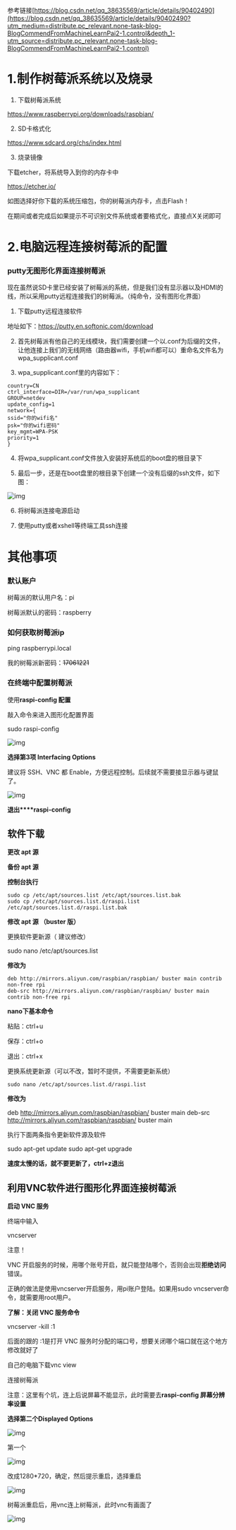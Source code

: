 参考链接[https://blog.csdn.net/qq_38635569/article/details/90402490](https://blog.csdn.net/qq_38635569/article/details/90402490?utm_medium=distribute.pc_relevant.none-task-blog-BlogCommendFromMachineLearnPai2-1.control&depth_1-utm_source=distribute.pc_relevant.none-task-blog-BlogCommendFromMachineLearnPai2-1.control)

# **1.制作树莓派系统以及烧录**

1. 下载树莓派系统

https://www.raspberrypi.org/downloads/raspbian/

2. SD卡格式化

https://www.sdcard.org/chs/index.html

3. 烧录镜像

下载etcher，将系统导入到你的内存卡中

https://etcher.io/

如图选择好你下载的系统压缩包，你的树莓派内存卡，点击Flash！  

在期间或者完成后如果提示不可识别文件系统或者要格式化，直接点X关闭即可

# **2.电脑远程连接树莓派的配置**

### **putty无图形化界面连接树莓派**

现在虽然说SD卡里已经安装了树莓派的系统，但是我们没有显示器以及HDMI的线，所以采用putty远程连接我们的树莓派。（纯命令，没有图形化界面）

1. 下载putty远程连接软件

地址如下：https://putty.en.softonic.com/download

2. 首先树莓派有他自己的无线模块，我们需要创建一个以.conf为后缀的文件，让他连接上我们的无线网络（路由器wifi，手机wifi都可以）重命名文件名为 wpa_supplicant.conf

3. wpa_supplicant.conf里的内容如下：

```
country=CN 
ctrl_interface=DIR=/var/run/wpa_supplicant 
GROUP=netdev 
update_config=1 
network={ 
ssid="你的wifi名" 
psk="你的wifi密码" 
key_mgmt=WPA-PSK 
priority=1 
}
```

4. 将wpa_supplicant.conf文件放入安装好系统后的boot盘的根目录下

5. 最后一步，还是在boot盘里的根目录下创建一个没有后缀的ssh文件，如下图：

![img](F:\有道云笔记本地文件\qq823E5030A20E3C20029980C0F5685093(1)\7255b8f0dc344d88bd50a7aff4f010aa\clipboard.png)

6. 将树莓派连接电源启动

7. 使用putty或者xshell等终端工具ssh连接

# 其他事项

### 默认账户

树莓派的默认用户名：pi

树莓派默认的密码：raspberry

### 如何获取树莓派ip

ping raspberrypi.local

我的树莓派新密码：~~17061221~~

### 在终端中配置树莓派

使用**raspi-config 配置**

敲入命令来进入图形化配置界面

sudo raspi-config

![img](F:\有道云笔记本地文件\qq823E5030A20E3C20029980C0F5685093(1)\6298dffccb3d412d8442424c89d97e54\clipboard.png)

**选择第3项 Interfacing Options**

建议将 SSH、VNC 都 Enable，方便远程控制。后续就不需要接显示器与键鼠了。

![img](F:\有道云笔记本地文件\qq823E5030A20E3C20029980C0F5685093(1)\cd414680c67b40bfbea6e201fadfa718\clipboard.png)

**退出****raspi-config**

## 软件下载

**更改 apt 源**

**备份 apt 源**

**控制台执行**

```
sudo cp /etc/apt/sources.list /etc/apt/sources.list.bak 
sudo cp /etc/apt/sources.list.d/raspi.list /etc/apt/sources.list.d/raspi.list.bak
```

**修改 apt 源 （buster 版）**

更换软件更新源（ 建议修改）

sudo nano /etc/apt/sources.list

**修改为**

```
deb http://mirrors.aliyun.com/raspbian/raspbian/ buster main contrib non-free rpi 
deb-src http://mirrors.aliyun.com/raspbian/raspbian/ buster main contrib non-free rpi
```

**nano下基本命令**

粘贴：ctrl+u

保存：ctrl+o

退出：ctrl+x

更换系统更新源（可以不改，暂时不提供，不需要更新系统）

`sudo nano /etc/apt/sources.list.d/raspi.list`

**修改为**

deb http://mirrors.aliyun.com/raspbian/raspbian/ buster main deb-src http://mirrors.aliyun.com/raspbian/raspbian/ buster main

执行下面两条指令更新软件源及软件

sudo apt-get update sudo apt-get upgrade

**速度太慢的话，就不要更新了，ctrl+z退出**

## **利用VNC软件进行图形化界面连接树莓派**

**启动 VNC 服务**

终端中输入

vncserver

注意！

VNC 开启服务的时候，用哪个账号开启，就只能登陆哪个，否则会出现**拒绝访问**错误。

正确的做法是使用vncserver开启服务，用pi账户登陆。如果用sudo vncserver命令，就需要用root用户。

**了解：关闭 VNC 服务命令**

vncserver -kill :1

后面的跟的 :1是打开 VNC 服务时分配的端口号，想要关闭哪个端口就在这个地方修改就好了

自己的电脑下载vnc view

连接树莓派

注意：这里有个坑，连上后说屏幕不能显示，此时需要去**raspi-config 屏幕分辨率设置**

**选择第二个Displayed Options**

![img](F:\有道云笔记本地文件\qq823E5030A20E3C20029980C0F5685093(1)\85de7635529d43f4a8f8281ac650453f\clipboard.png)

第一个

![img](F:\有道云笔记本地文件\qq823E5030A20E3C20029980C0F5685093(1)\2bbd5110564d4431982acb821037bcb0\clipboard.png)

改成1280*720，确定，然后提示重启，选择重启

![img](F:\有道云笔记本地文件\qq823E5030A20E3C20029980C0F5685093(1)\0616b93bc1e44d399b622fa963ee8a00\clipboard.png)

树莓派重启后，用vnc连上树莓派，此时vnc有画面了

![img](F:\有道云笔记本地文件\qq823E5030A20E3C20029980C0F5685093(1)\4518adf893e7406ea53c7cbb76287654\clipboard.png)